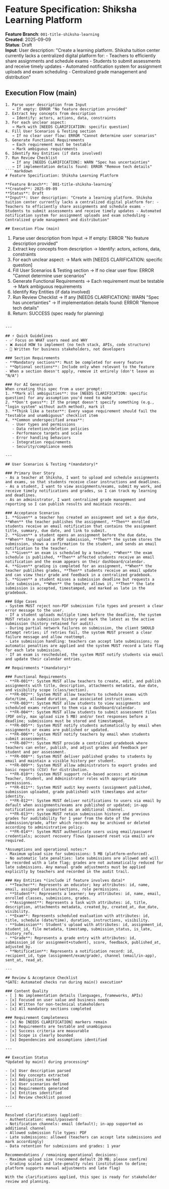 # Feature Specification: Shiksha Learning Platform

**Feature Branch**: `001-title-shiksha-learning`  
**Created**: 2025-09-09  
**Status**: Draft  
**Input**: User description: "Create a learning platform. Shiksha tuition center currently lacks a centralized digital platform for: - Teachers to efficiently share assignments and schedule exams - Students to submit assessments and receive timely updates - Automated notification system for assignment uploads and exam scheduling - Centralized grade management and distribution"

## Execution Flow (main)
```
1. Parse user description from Input
   → If empty: ERROR "No feature description provided"
2. Extract key concepts from description
   → Identify: actors, actions, data, constraints
3. For each unclear aspect:
   → Mark with [NEEDS CLARIFICATION: specific question]
4. Fill User Scenarios & Testing section
   → If no clear user flow: ERROR "Cannot determine user scenarios"
5. Generate Functional Requirements
   → Each requirement must be testable
   → Mark ambiguous requirements
6. Identify Key Entities (if data involved)
7. Run Review Checklist
   → If any [NEEDS CLARIFICATION]: WARN "Spec has uncertainties"
   → If implementation details found: ERROR "Remove tech details"
````markdown
# Feature Specification: Shiksha Learning Platform

**Feature Branch**: `001-title-shiksha-learning`  
**Created**: 2025-09-09  
**Status**: Draft  
**Input**: User description: "Create a learning platform. Shiksha tuition center currently lacks a centralized digital platform for: - Teachers to efficiently share assignments and schedule exams - Students to submit assessments and receive timely updates - Automated notification system for assignment uploads and exam scheduling - Centralized grade management and distribution"

## Execution Flow (main)
```
1. Parse user description from Input
   → If empty: ERROR "No feature description provided"
2. Extract key concepts from description
   → Identify: actors, actions, data, constraints
3. For each unclear aspect:
   → Mark with [NEEDS CLARIFICATION: specific question]
4. Fill User Scenarios & Testing section
   → If no clear user flow: ERROR "Cannot determine user scenarios"
5. Generate Functional Requirements
   → Each requirement must be testable
   → Mark ambiguous requirements
6. Identify Key Entities (if data involved)
7. Run Review Checklist
   → If any [NEEDS CLARIFICATION]: WARN "Spec has uncertainties"
   → If implementation details found: ERROR "Remove tech details"
8. Return: SUCCESS (spec ready for planning)
```

---

## ⚡ Quick Guidelines
- ✅ Focus on WHAT users need and WHY
- ❌ Avoid HOW to implement (no tech stack, APIs, code structure)
- 👥 Written for business stakeholders, not developers

### Section Requirements
- **Mandatory sections**: Must be completed for every feature
- **Optional sections**: Include only when relevant to the feature
- When a section doesn't apply, remove it entirely (don't leave as "N/A")

### For AI Generation
When creating this spec from a user prompt:
1. **Mark all ambiguities**: Use [NEEDS CLARIFICATION: specific question] for any assumption you'd need to make
2. **Don't guess**: If the prompt doesn't specify something (e.g., "login system" without auth method), mark it
3. **Think like a tester**: Every vague requirement should fail the "testable and unambiguous" checklist item
4. **Common underspecified areas**:
   - User types and permissions
   - Data retention/deletion policies  
   - Performance targets and scale
   - Error handling behaviors
   - Integration requirements
   - Security/compliance needs

---

## User Scenarios & Testing *(mandatory)*

### Primary User Story
- As a teacher at Shiksha, I want to upload and schedule assignments and exams, so that students receive clear instructions and deadlines.
- As a student, I want to view assignments/exams, submit my work, and receive timely notifications and grades, so I can track my learning and deadlines.
- As an administrator, I want centralized grade management and reporting so I can publish results and maintain records.

### Acceptance Scenarios
1. **Given** a teacher has created an assignment and set a due date, **When** the teacher publishes the assignment, **Then** enrolled students receive an email notification that contains the assignment title, summary, due date, and link to submit.
2. **Given** a student opens an assignment before the due date, **When** they upload a PDF submission, **Then** the system stores the submission, shows a confirmation to the student, and sends an email notification to the teacher.
3. **Given** an exam is scheduled by a teacher, **When** the exam schedule is published, **Then** affected students receive an email notification and the exam appears on their dashboard/calendar.
4. **Given** grading is completed for an assignment, **When** the teacher publishes grades, **Then** students receive an email update and can view their grade and feedback in a centralized gradebook.
5. **Given** a student misses a submission deadline but requests a late submission, **When** the teacher allows it, **Then** the late submission is accepted, timestamped, and marked as late in the gradebook.

### Edge Cases
- System MUST reject non-PDF submission file types and present a clear error message to the user.
- If a student uploads multiple times before the deadline, the system MUST retain a submission history and mark the latest as the active submission (history retained for audit).
- During partial network failures on submission, the client SHOULD attempt retries; if retries fail, the system MUST present a clear failure message and allow reattempt.
- Late submission handling: teachers can accept late submissions; no automatic penalties are applied and the system MUST record a late flag for each late submission.
- If an exam is rescheduled, the system MUST notify students via email and update their calendar entries.

## Requirements *(mandatory)*

### Functional Requirements
- **FR-001**: System MUST allow teachers to create, edit, and publish assignments with title, description, attachments metadata, due date, and visibility scope (class/section).
- **FR-002**: System MUST allow teachers to schedule exams with date/time, allowed duration, and associated instructions.
- **FR-003**: System MUST allow students to view assignments and scheduled exams relevant to them via a dashboard/calendar.
- **FR-004**: System MUST allow students to submit assessment files (PDF only, max upload size 5 MB) and/or text responses before a deadline; submissions must be stored and timestamped.
- **FR-005**: System MUST notify students automatically by email when assignments or exams are published or updated.
- **FR-006**: System MUST notify teachers by email when students submit assessments.
- **FR-007**: System MUST provide a centralized gradebook where teachers can enter, publish, and adjust grades and feedback per student and per assessment.
- **FR-008**: System MUST deliver published grades to students by email and maintain a visible history per student.
- **FR-009**: System MUST allow administrators to export grades and basic reports (CSV) for distribution.
- **FR-010**: System MUST support role-based access: at minimum Teacher, Student, and Administrator roles with appropriate permissions.
- **FR-011**: System MUST audit key events (assignment published, submission uploaded, grade published) with timestamps and actor identity.
- **FR-012**: System MUST deliver notifications to users via email by default when assignments/exams are published or updated; in-app notifications are supported as an additional channel.
- **FR-013**: System MUST retain submission history and previous grades for auditability for 1 year from the date of the submission/grade, after which records may be archived or deleted according to administrative policy.
- **FR-014**: System MUST authenticate users using email/password credentials; account recovery flows (password reset via email) are required.

*Assumptions and operational notes:*
- Maximum upload size for submissions: 5 MB (platform-enforced).
- No automatic late penalties: late submissions are allowed and will be recorded with a late flag; grades are not automatically reduced for late submissions. Any manual grade adjustments must be applied explicitly by teachers and recorded in the audit trail.

### Key Entities *(include if feature involves data)*
- **Teacher**: Represents an educator; key attributes: id, name, email, assigned classes/sections, role permissions.
- **Student**: Represents a learner; key attributes: id, name, email, enrolled classes, submissions, grades.
- **Assignment**: Represents a task with attributes: id, title, description, attachments metadata, created_by, created_at, due_date, visibility.
- **Exam**: Represents scheduled evaluation with attributes: id, title, schedule (date/time), duration, instructions, visibility.
- **Submission**: Student's upload with attributes: id, assignment_id, student_id, file metadata, timestamp, submission_status, is_late, history_refs.
- **Grade**: Represents a grade entry with attributes: id, submission_id (or assignment+student), score, feedback, published_at, adjusted_by.
- **Notification**: Represents a notification record: id, recipient_id, type (assignment/exam/grade), channel (email/in-app), sent_at, read_at.

---

## Review & Acceptance Checklist
*GATE: Automated checks run during main() execution*

### Content Quality
- [ ] No implementation details (languages, frameworks, APIs)
- [x] Focused on user value and business needs
- [x] Written for non-technical stakeholders
- [x] All mandatory sections completed

### Requirement Completeness
- [x] No [NEEDS CLARIFICATION] markers remain
- [x] Requirements are testable and unambiguous  
- [x] Success criteria are measurable
- [x] Scope is clearly bounded
- [x] Dependencies and assumptions identified

---

## Execution Status
*Updated by main() during processing*

- [x] User description parsed
- [x] Key concepts extracted
- [x] Ambiguities marked
- [x] User scenarios defined
- [x] Requirements generated
- [x] Entities identified
- [x] Review checklist passed

---

Resolved clarifications (applied):
- Authentication: email/password
- Notification channels: email (default); in-app supported as additional channel
- Allowed submission file types: PDF
- Late submissions: allowed (teachers can accept late submissions and mark accordingly)
- Data retention for submissions and grades: 1 year

Recommendations / remaining operational decisions:
- Maximum upload size (recommend default 20 MB; please confirm)
- Grading scales and late-penalty rules (institution to define; platform supports manual adjustments and late flag)

With the clarifications applied, this spec is ready for stakeholder review and planning.

````
